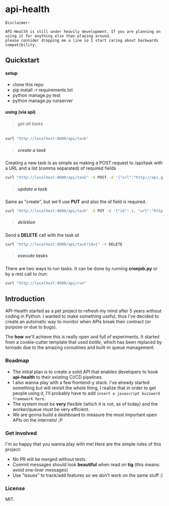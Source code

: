 # api-health

```
Disclaimer:

API-Health is still under heavily development. If you are planning on using it for anything else than playing around, 
please consider dropping me a line so I start caring about backwards compatibility.
```

## Quickstart

#### setup
* clone this repo
* pip install -r requirements.txt
* python manage.py test
* python manage.py runserver

#### using (via api)
>###### get all tasks
```bash
curl "http://localhost:8080/api/task"
```
>##### create a task

Creating a new task is as simple as making a POST request to /api/task with a URL and a list (comma separated) of required fields

```bash
curl "http://localhost:8080/api/task" -X POST -d '{"url":"http://api.github.com", "expected_fields": "current_user_url" }'
```

>##### update a task

Same as "create", but we'll use **PUT** and also the _id_ field is required. 
```bash
curl "http://localhost:8080/api/task" -X PUT -d '{"id": 1, "url":"http://api.github.com", "expected_fields": "current_user_url" }'
```

>##### deletion

Send a **DELETE** call with the task _id_

```bash
curl "http://localhost:8080/api/task?id=1" -X DELETE
```

>##### execute tasks
There are two ways to run tasks. It can be done by running **cronjob.py** or by a rest call to /run:
```bash
curl "http://localhost:8080/api/run"
```

## Introduction
API-Health  started as a pet project to refresh my mind after 5 years without coding in Python. I wanted to make something useful, thus I've decided to create an automatic way to monitor when APIs break their contract (or purpose or due to bugs).

The **how** we'll achieve this is really open and full of experiments. It started from a cookie-cutter template that used _bottle_, which has been replaced by _tornado_ due to the amazing coroutines and built-in queue management.

### Roadmap
* The initial plan is to create a solid API that enables developers to hook **api-health** to their existing CI/CD pipelines.
* I also wanna play with a few frontend-y stack. I've already started something but will revisit the whole thing, I realize that in order to get people using it, I'll probably have to add ```insert a javascript buzzword framework here```.
* The system must be **very** flexible (which it is not, as of today) and the worker/queue must be very efficient.
* We are gonna build a dashboard to measure the most important open APIs on the internets! ;P

### Get involved
I'm so happy that you wanna play with me! Here are the simple rules of this project:
* No PR will be merged without tests.
* Commit messages should look **beautiful** when read on **tig** (this means: avoid one-liner messages)
* Use "issues"  to track/add features so we don't work on the same stuff :)

### License
MIT. 
